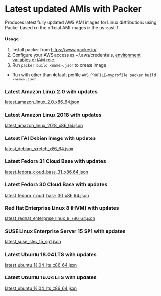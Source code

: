 # Latest updated AMIs with Packer

Produces latest fully updated AWS AMI images for Linux distributions using Packer based on the official AMI images in the us-east-1

#### Usage:
1. Install packer from https://www.packer.io/
2. Configure your AWS access as ~/.aws/credentials, [environment variables or IAM role](https://www.packer.io/docs/builders/amazon.html#authentication).
3. Run ```packer build <name>.json``` to create image
 * Run with other than default profile ```AWS_PROFILE=myprofile packer build <name>.json``` 

### Latest Amazon Linux 2.0 with updates
[latest_amazon_linux_2.0_x86_64.json](latest_amazon_linux_2.0_x86_64.json)
 
### Latest Amazon Linux 2018 with updates
[latest_amazon_linux_2018_x86_64.json](latest_amazon_linux_2018_x86_64.json)
 
### Latest FAI Debian image with updates
[latest_debian_stretch_x86_64.json](latest_debian_stretch_x86_64.json)

### Latest Fedora 31 Cloud Base with updates
[latest_fedora_cloud_base_31_x86_64.json](latest_fedora_cloud_base_31_x86_64.json)

### Latest Fedora 30 Cloud Base with updates
[latest_fedora_cloud_base_30_x86_64.json](latest_fedora_cloud_base_30_x86_64.json)

### Red Hat Enterprise Linux 8 (HVM) with updates
[latest_redhat_enterprise_linux_8_x86_64.json](latest_redhat_enterprise_linux_8_x86_64.json)

### SUSE Linux Enterprise Server 15 SP1 with updates
[latest_suse_sles_15_sp1.json](latest_suse_sles_15_sp1.json)

### Latest Ubuntu 18.04 LTS with updates
[latest_ubuntu_18.04_lts_x86_64.json](latest_ubuntu_18.04_lts_x86_64.json)

### Latest Ubuntu 16.04 LTS with updates
[latest_ubuntu_16.04_lts_x86_64.json](latest_ubuntu_16.04_lts_x86_64.json)
